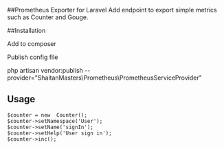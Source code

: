 ##Prometheus Exporter for Laravel
Add endpoint to export simple metrics such as Counter and Gouge.

##Installation

Add to composer

Publish config file

php artisan vendor:publish --provider="ShaitanMasters\Prometheus\PrometheusServiceProvider"

## Usage

    $counter = new  Counter();
    $counter->setNamespace('User');
    $counter->setName('signIn');
    $counter->setHelp('User sign in');
    $counter->inc(); 
